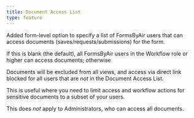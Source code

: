 ```yaml
---
title: Document Access List
type: feature
---
```


Added form-level option to specify a list of FormsByAir users that can access documents (saves/requests/submissions) for the form.

If this is blank (the default), all FormsByAir users in the Workflow role or higher can access documents; otherwise

Documents will be excluded from all views, and access via direct link blocked for all users that are *not* in the Document Access List.

This is useful where you need to limit access and workflow actions for sensitive documents to a subset of your users.

This does *not* apply to Administrators, who can access all documents.
